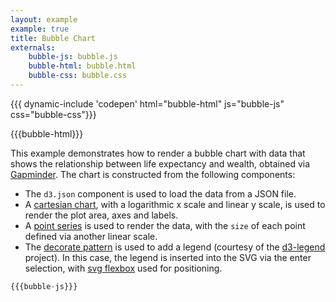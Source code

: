 ```yaml
---
layout: example
example: true
title: Bubble Chart
externals:
    bubble-js: bubble.js
    bubble-html: bubble.html
    bubble-css: bubble.css
---
```


{{{ dynamic-include 'codepen' html="bubble-html" js="bubble-js" css="bubble-css"}}}

<style>
{{{bubble-css}}}
</style>

{{{bubble-html}}}

<script>
{{{bubble-js}}}
</script>

This example demonstrates how to render a bubble chart with data that shows the relationship between life expectancy and wealth, obtained via  [Gapminder](http://www.gapminder.org/world/#$majorMode=chart$is;shi=t;ly=2003;lb=f;il=t;fs=11;al=30;stl=t;st=t;nsl=t;se=t$wst;tts=C$ts;sp=5.59290322580644;ti=2013$zpv;v=0$inc_x;mmid=XCOORDS;iid=phAwcNAVuyj1jiMAkmq1iMg;by=ind$inc_y;mmid=YCOORDS;iid=phAwcNAVuyj2tPLxKvvnNPA;by=ind$inc_s;uniValue=8.21;iid=phAwcNAVuyj0XOoBL_n5tAQ;by=ind$inc_c;uniValue=255;gid=CATID0;by=grp$map_x;scale=log;dataMin=194;dataMax=96846$map_y;scale=lin;dataMin=23;dataMax=86$map_s;sma=49;smi=2.65$cd;bd=0$inds=;modified=60). The chart is constructed from the following components:

 + The `d3.json` component is used to load the data from a JSON file.
 + A [cartesian chart](/components/chart/cartesian.html), with a logarithmic x scale and linear y scale, is used to render the plot area, axes and labels.
 + A [point series](/components/series/point.html) is used to render the data, with the `size` of each point defined via another linear scale.
 + The [decorate pattern](/components/introduction/decorate-pattern.html) is used to add a legend (courtesy of the [d3-legend](http://d3-legend.susielu.com) project). In this case, the legend is inserted into the SVG via the enter selection, with [svg flexbox](/components/layout/layout.html) used for positioning.


```js
{{{bubble-js}}}
```
